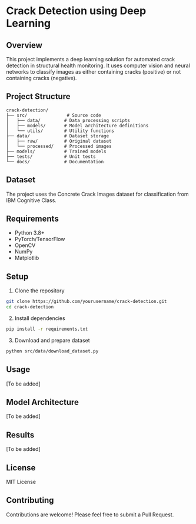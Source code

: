 # Crack Detection using Deep Learning

## Overview
This project implements a deep learning solution for automated crack detection in structural health monitoring. It uses computer vision and neural networks to classify images as either containing cracks (positive) or not containing cracks (negative).

## Project Structure
```
crack-detection/
├── src/               # Source code
│   ├── data/         # Data processing scripts
│   ├── models/       # Model architecture definitions
│   └── utils/        # Utility functions
├── data/             # Dataset storage
│   ├── raw/          # Original dataset
│   └── processed/    # Processed images
├── models/           # Trained models
├── tests/            # Unit tests
└── docs/             # Documentation
```

## Dataset
The project uses the Concrete Crack Images dataset for classification from IBM Cognitive Class.

## Requirements
- Python 3.8+
- PyTorch/TensorFlow
- OpenCV
- NumPy
- Matplotlib

## Setup
1. Clone the repository
```bash
git clone https://github.com/yourusername/crack-detection.git
cd crack-detection
```

2. Install dependencies
```bash
pip install -r requirements.txt
```

3. Download and prepare dataset
```bash
python src/data/download_dataset.py
```

## Usage
[To be added]

## Model Architecture
[To be added]

## Results
[To be added]

## License
MIT License

## Contributing
Contributions are welcome! Please feel free to submit a Pull Request. 